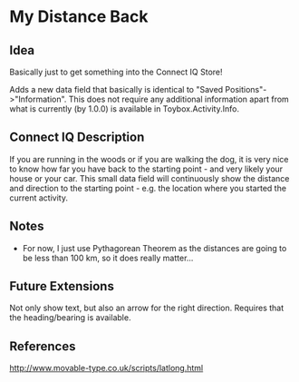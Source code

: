 My Distance Back
================

Idea
----

Basically just to get something into the Connect IQ Store!

Adds a new data field that basically is identical to "Saved Positions"->"Information".
This does not require any additional information apart from what is currently (by 1.0.0) is
available in Toybox.Activity.Info.

Connect IQ Description
-
If you are running in the woods or if you are walking the dog, it is very nice to know how far you have back to the starting point - and very likely your house or your car.
This small data field will continuously show the distance and direction to the starting point - e.g. the location where you started the current activity.


Notes
-----

- For now, I just use Pythagorean Theorem as the distances are going to be less than 100 km, so it
does really matter...

Future Extensions
-----------------

Not only show text, but also an arrow for the right direction. Requires that the heading/bearing is available.

References
----------

http://www.movable-type.co.uk/scripts/latlong.html
